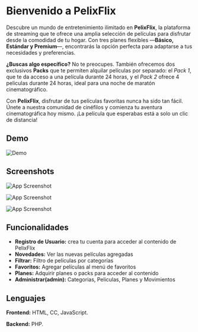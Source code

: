 
# Bienvenido a PelixFlix

Descubre un mundo de entretenimiento ilimitado en **PelixFlix**, la plataforma de streaming que te ofrece una amplia selección de películas para disfrutar desde la comodidad de tu hogar. Con tres planes flexibles —**Básico, Estándar y Premium**—, encontrarás la opción perfecta para adaptarse a tus necesidades y preferencias.

**¿Buscas algo específico?** No te preocupes. También ofrecemos dos exclusivos **Packs** que te permiten alquilar películas por separado: el *Pack 1*, que te da acceso a una película durante 24 horas, y el *Pack 2* ofrece 4 peliculas durante 24 horas, ideal para una noche de maratón cinematográfico.

Con **PelixFlix**, disfrutar de tus películas favoritas nunca ha sido tan fácil. Únete a nuestra comunidad de cinéfilos y comienza tu aventura cinematográfica hoy mismo. ¡La película que esperabas está a solo un clic de distancia!



## Demo

![Demo](https://ejemploURL)
## Screenshots

![App Screenshot](../screenshots/image1.png)

![App Screenshot](../screenshots/image2.png)

![App Screenshot](../screenshots/image3.png)


## Funcionalidades

- **Registro de Usuario:** crea tu cuenta para acceder al contenido de PelixFlix
- **Novedades:** Ver las nuevas películas agregadas
- **Filtrar:** Filtro de películas por categorías
- **Favoritos:** Agregar películas al menú de favoritos
- **Planes:** Adquirir planes o packs para acceder al contenido
- **Administrar(admin):** Categorias, Peliculas, Planes y Movimientos


## Lenguajes

**Frontend:** HTML, CC, JavaScript.

**Backend:**  PHP.

